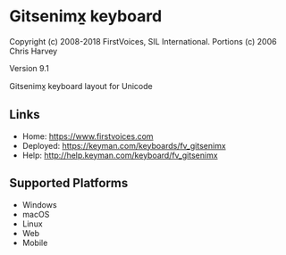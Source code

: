 Gitsenimx̱ keyboard
======================

Copyright (c) 2008-2018 FirstVoices, SIL International. Portions (c) 2006 Chris Harvey

Version 9.1

Gitsenimx̱ keyboard layout for Unicode

Links
-----

 * Home:     <https://www.firstvoices.com>
 * Deployed: <https://keyman.com/keyboards/fv_gitsenimx>
 * Help:     <http://help.keyman.com/keyboard/fv_gitsenimx>
 
Supported Platforms
-------------------

 * Windows
 * macOS
 * Linux
 * Web
 * Mobile
